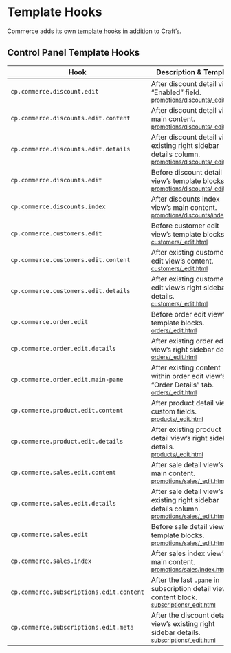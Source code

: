 # Template Hooks

Commerce adds its own [template hooks](/3.x/extend/template-hooks.md) in addition to Craft’s.

## Control Panel Template Hooks

| Hook                                     | Description & Template
| ---------------------------------------- | ----------------------
| `cp.commerce.discount.edit`              | After discount detail view’s “Enabled” field.<br><small>[promotions/discounts/_edit.html](https://github.com/craftcms/commerce/blob/main/src/templates/promotions/discounts/_edit.html)</small>
| `cp.commerce.discounts.edit.content`     | After discount detail view’s main content.<br><small>[promotions/discounts/_edit.html](https://github.com/craftcms/commerce/blob/main/src/templates/promotions/discounts/_edit.html)</small>
| `cp.commerce.discounts.edit.details`     | After discount detail view’s existing right sidebar details column.<br><small>[promotions/discounts/_edit.html](https://github.com/craftcms/commerce/blob/main/src/templates/promotions/discounts/_edit.html)</small>
| `cp.commerce.discounts.edit`             | Before discount detail view’s template blocks.<br><small>[promotions/discounts/_edit.html](https://github.com/craftcms/commerce/blob/main/src/templates/promotions/discounts/_edit.html)</small>
| `cp.commerce.discounts.index`            | After discounts index view’s main content.<br><small>[promotions/discounts/index.html](https://github.com/craftcms/commerce/blob/main/src/templates/promotions/discounts/index.html)</small>
| `cp.commerce.customers.edit`             | Before customer edit view’s template blocks.<br><small>[customers/_edit.html](https://github.com/craftcms/commerce/blob/main/src/templates/customers/_edit.html)</small>
| `cp.commerce.customers.edit.content`     | After existing customer edit view’s content.<br><small>[customers/_edit.html](https://github.com/craftcms/commerce/blob/main/src/templates/customers/_edit.html)</small>
| `cp.commerce.customers.edit.details`     | After existing customer edit view’s right sidebar details.<br><small>[customers/_edit.html](https://github.com/craftcms/commerce/blob/main/src/templates/customers/_edit.html)</small>
| `cp.commerce.order.edit`                 | Before order edit view’s template blocks.<br><small>[orders/_edit.html](https://github.com/craftcms/commerce/blob/main/src/templates/orders/_edit.html)</small>
| `cp.commerce.order.edit.details`         | After existing order edit view’s right sidebar details.<br><small>[orders/_edit.html](https://github.com/craftcms/commerce/blob/main/src/templates/orders/_edit.html)</small>
| `cp.commerce.order.edit.main-pane`       | After existing content within order edit view’s “Order Details” tab.<br><small>[orders/_edit.html](https://github.com/craftcms/commerce/blob/main/src/templates/orders/_edit.html)</small>
| `cp.commerce.product.edit.content`       | After product detail view’s custom fields.<br><small>[products/_edit.html](https://github.com/craftcms/commerce/blob/main/src/templates/products/_edit.html)</small>
| `cp.commerce.product.edit.details`       | After existing product detail view’s right sidebar details.<br><small>[products/_edit.html](https://github.com/craftcms/commerce/blob/main/src/templates/products/_edit.html)</small>
| `cp.commerce.sales.edit.content`         | After sale detail view’s main content.<br><small>[promotions/sales/_edit.html](https://github.com/craftcms/commerce/blob/main/src/templates/promotions/sales/_edit.html)</small>
| `cp.commerce.sales.edit.details`         | After sale detail view’s existing right sidebar details column.<br><small>[promotions/sales/_edit.html](https://github.com/craftcms/commerce/blob/main/src/templates/promotions/sales/_edit.html)</small>
| `cp.commerce.sales.edit`                 | Before sale detail view’s template blocks.<br><small>[promotions/sales/_edit.html](https://github.com/craftcms/commerce/blob/main/src/templates/promotions/sales/_edit.html)</small>
| `cp.commerce.sales.index`                | After sales index view’s main content.<br><small>[promotions/sales/index.html](https://github.com/craftcms/commerce/blob/main/src/templates/promotions/sales/index.html)</small>
| `cp.commerce.subscriptions.edit.content` | After the last `.pane` in subscription detail view’s content block.<br><small>[subscriptions/_edit.html](https://github.com/craftcms/commerce/blob/main/src/templates/subscriptions/_edit.html)</small>
| `cp.commerce.subscriptions.edit.meta`    | After the discount detail view’s existing right sidebar details.<br><small>[subscriptions/_edit.html](https://github.com/craftcms/commerce/blob/main/src/templates/subscriptions/_edit.html)</small>
